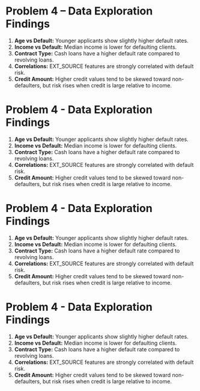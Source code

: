 
# Problem 4 – Data Exploration Findings

1. **Age vs Default:** Younger applicants show slightly higher default rates.
2. **Income vs Default:** Median income is lower for defaulting clients.
3. **Contract Type:** Cash loans have a higher default rate compared to revolving loans.
4. **Correlations:** EXT_SOURCE features are strongly correlated with default risk.
5. **Credit Amount:** Higher credit values tend to be skewed toward non-defaulters, but risk rises when credit is large relative to income.

# Problem 4 - Data Exploration Findings

1. **Age vs Default:** Younger applicants show slightly higher default rates.
2. **Income vs Default:** Median income is lower for defaulting clients.
3. **Contract Type:** Cash loans have a higher default rate compared to revolving loans.
4. **Correlations:** EXT_SOURCE features are strongly correlated with default risk.
5. **Credit Amount:** Higher credit values tend to be skewed toward non-defaulters, but risk rises when credit is large relative to income.

# Problem 4 - Data Exploration Findings

1. **Age vs Default:** Younger applicants show slightly higher default rates.
2. **Income vs Default:** Median income is lower for defaulting clients.
3. **Contract Type:** Cash loans have a higher default rate compared to revolving loans.
4. **Correlations:** EXT_SOURCE features are strongly correlated with default risk.
5. **Credit Amount:** Higher credit values tend to be skewed toward non-defaulters, but risk rises when credit is large relative to income.

# Problem 4 - Data Exploration Findings

1. **Age vs Default:** Younger applicants show slightly higher default rates.
2. **Income vs Default:** Median income is lower for defaulting clients.
3. **Contract Type:** Cash loans have a higher default rate compared to revolving loans.
4. **Correlations:** EXT_SOURCE features are strongly correlated with default risk.
5. **Credit Amount:** Higher credit values tend to be skewed toward non-defaulters, but risk rises when credit is large relative to income.
